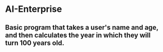 # AI-Enterprise
## Basic program that takes a user's name and age, and then calculates the year in which they will turn 100 years old.
